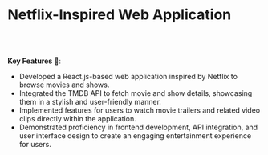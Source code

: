    # Netflix-Inspired Web Application
 <br>
 <br>
 
 __Key Features__ 🔑:
 
  - Developed a React.js-based web application inspired by Netflix to browse movies and shows.
  - Integrated the TMDB API to fetch movie and show details, showcasing them in a stylish and user-friendly manner.
  - Implemented features for users to watch movie trailers and related video clips directly within the application.
  - Demonstrated proficiency in frontend development, API integration, and user interface design to create an engaging entertainment experience for users.
